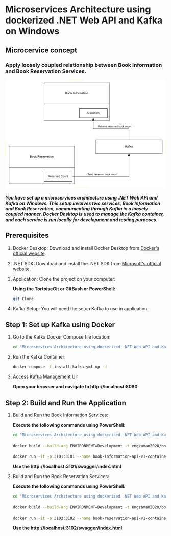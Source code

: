 # Microservices Architecture using dockerized .NET Web API and Kafka on Windows

## Microcervice concept

### Apply loosely coupled relationship between Book Information and Book Reservation Services.

![Microcervice concept](https://raw.githubusercontent.com/ahmad-act/public-resources/main/Microservice/Microservices%20Architecture%20Using%20.NET%20Web%20API%20and%20Kafka%20on%20Windows.jpg?raw=true)

##### You have set up a microservices architecture using .NET Web API and Kafka on Windows. This setup involves two services, Book Information and Book Reservation, communicating through Kafka in a loosely coupled manner. Docker Desktop is used to manage the Kafka container, and each service is run locally for development and testing purposes.

## Prerequisites

1. Docker Desktop: Download and install Docker Desktop from [Docker's official website](https://www.docker.com/products/docker-desktop/).

2. .NET SDK: Download and install the .NET SDK from [Microsoft's official website](https://dotnet.microsoft.com/download).

3. Application: Clone the project on your computer:
 
    **Using the TortoiseGit or GitBash or PowerShell:**
    
    ```sh
    git Clone 
    ```

4. Kafka Setup: You will need the setup Kafka to use in application.

## Step 1: Set up Kafka using Docker

1. Go to the Kafka Docker Compose file location:

    ```sh
    cd "Microservices-Architecture-using-dockerized-.NET-Web-API-and-Kafka-on-Windows"
    ```

2. Run the Kafka Container:

    ```sh
    docker-compose -f install-kafka.yml up -d
    ```

3. Access Kafka Management UI:

    **Open your browser and navigate to http://localhost:8080.**

## Step 2: Build and Run the Application

 1. Build and Run the Book Information Services:
 
    **Execute the following commands using PowerShell:**
    
    ```sh
    cd "Microservices Architecture using dockerized .NET Web API and Kafka on Windows\BookInformationService\BookInformationService"

    docker build --build-arg ENVIRONMENT=Development -t engzaman2020/book-information-api-v1-image:1 .

    docker run -it -p 3101:3101 --name book-information-api-v1-container engzaman2020/book-information-api-v1-image:1
    ```
 
    **Use the http://localhost:3101/swagger/index.html**
 
 2. Build and Run the Book Reservation Services:
 
    **Execute the following commands using PowerShell:**
    
    ```sh
    cd "Microservices Architecture using dockerized .NET Web API and Kafka on Windows\BookReservationService\BookReservationService"

    docker build --build-arg ENVIRONMENT=Development -t engzaman2020/book-reservation-api-v1-image:1 .

    docker run -it -p 3102:3102 --name book-reservation-api-v1-container engzaman2020/book-reservation-api-v1-image:1
    ```
    
    **Use the http://localhost:3102/swagger/index.html**
